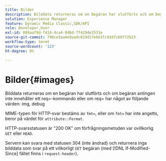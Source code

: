 ```yaml
---
title: Bilder
description: Bilddata returneras om en begäran har slutförts och om begäran antingen inte innehåller ett req=-kommando eller om req= har något av följande värden img, felsök.
solution: Experience Manager
feature: Dynamic Media Classic,SDK/API
role: Developer,User
exl-id: 089aaf9d-f414-4ca4-9d6d-7f429de2531e
source-git-commit: 790ce3aa4e9aadc019d17e663fc93d7c69772b23
workflow-type: tm+mt
source-wordcount: '123'
ht-degree: 0%

---
```


# Bilder{#images}

Bilddata returneras om en begäran har slutförts och om begäran antingen inte innehåller ett req=-kommando eller om req= har något av följande värden: img, debug

MIME-typen för HTTP-svar bestäms av `fmt=`, eller om `fmt=` har inte angetts, beror på värdet för `attribute::Format`.

HTTP-svarsstatusen är &quot;200 OK&quot; om förfrågningsmetoden var ovillkorlig `GET` eller `HEAD`.

Servern kan svara med statusen 304 (inte ändrad) och returnera inga bilddata som svar på ett villkorligt `GET` begäran (med [!DNL If-Modified-Since] fältet finns i `request-header`).
